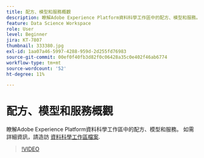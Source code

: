 ```yaml
---
title: 配方、模型和服務概觀
description: 瞭解Adobe Experience Platform資料科學工作區中的配方、模型和服務。
feature: Data Science Workspace
role: User
level: Beginner
jira: KT-7807
thumbnail: 333380.jpg
exl-id: 1aa07a46-5997-4288-959d-2d255fd76983
source-git-commit: 00ef0f40fb3d82f0c06428a35c0e402f46ab6774
workflow-type: tm+mt
source-wordcount: '52'
ht-degree: 11%

---
```


# 配方、模型和服務概觀

瞭解Adobe Experience Platform資料科學工作區中的配方、模型和服務。 如需詳細資訊，請造訪 [資料科學工作區檔案](https://experienceleague.adobe.com/docs/experience-platform/data-science-workspace/home.html?lang=zh-Hant).

>[!VIDEO](https://video.tv.adobe.com/v/333380?learn=on)

